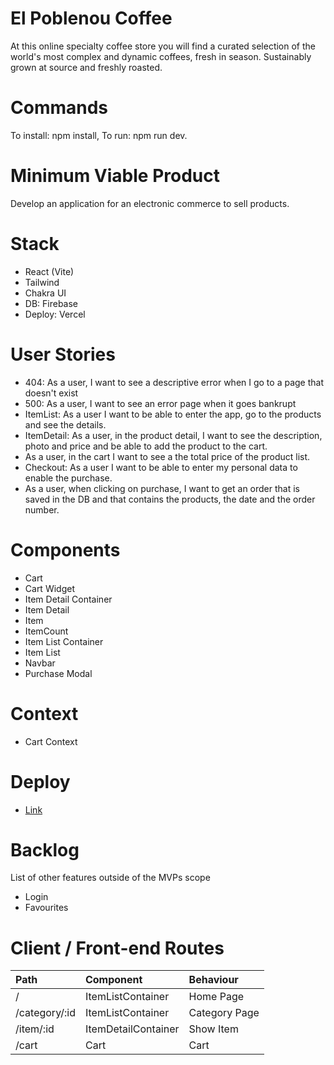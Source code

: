 
# El Poblenou Coffee

At this online specialty coffee store you will find a curated selection of the world's most complex and dynamic coffees, fresh in season.
Sustainably grown at source and freshly roasted.

# Commands

To install: npm install, To run: npm run dev.

# Minimum Viable Product

Develop an application for an electronic commerce to sell products.

# Stack

- React (Vite)
- Tailwind
- Chakra UI
- DB: Firebase
- Deploy: Vercel

# User Stories

- 404: As a user, I want to see a descriptive error when I go to a page that doesn't exist
- 500: As a user, I want to see an error page when it goes bankrupt
- ItemList: As a user I want to be able to enter the app, go to the products and see the details.
- ItemDetail: As a user, in the product detail, I want to see the description, photo and price and be able to add the product to the cart.
- As a user, in the cart I want to see a the total price of the product list.
- Checkout: As a user I want to be able to enter my personal data to enable the purchase.
- As a user, when clicking on purchase, I want to get an order that is saved in the DB and that contains the products, the date and the order number.

# Components

- Cart
- Cart Widget
- Item Detail Container
- Item Detail
- Item
- ItemCount
- Item List Container
- Item List
- Navbar
- Purchase Modal

# Context

- Cart Context

# Deploy

- [Link](https://speciality-coffee-9duvfd44t-mmazzariello.vercel.app/)

# Backlog
List of other features outside of the MVPs scope

- Login
- Favourites









# Client / Front-end Routes

| Path         | Component        | Behaviour                  |
| :-----       | :-------         | :------------------------- |
| /            | ItemListContainer| Home Page                  |
| /category/:id| ItemListContainer| Category Page              |
| /item/:id | ItemDetailContainer| Show Item                  |
| /cart       | Cart              | Cart                       |